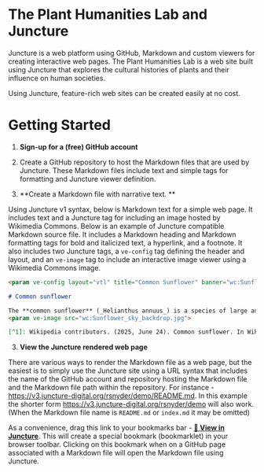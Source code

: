 # The Plant Humanities Lab and Juncture

Juncture is a web platform using GitHub, Markdown and custom viewers for creating interactive web pages.  The Plant Humanities Lab is a web site built using Juncture that explores the cultural histories of plants and their influence on human societies.

Using Juncture, feature-rich web sites can be created easily at no cost.

# Getting Started

1. **Sign-up for a (free) GitHub account**

2. Create a GitHub repository to host the Markdown files that are used by Juncture.  These Markdown files include text and simple tags for formatting and Juncture viewer definition.

3. **Create a Markdown file with narrative text. **

Using Juncture v1 syntax, below is Markdown text for a simple web page.  It includes text and a Juncture tag for including an image hosted by Wikimedia Commons.  Below is an example of Juncture compatible Markdown source file.  It includes a Markdown heading and Markdown formatting tags for bold and italicized text, a hyperlink, and a footnote.  It also includes two Juncture tags, a `ve-config` tag defining the header and layout, and an `ve-image` tag to include an interactive image viewer using a Wikimedia Commons image.

```markdown
<param ve-config layout="vtl" title="Common Sunflower" banner="wc:Sunflower_in_Toole_County_MT_banner.jpg">

# Common sunflower

The **common sunflower** (_Helianthus annuus_) is a species of large annual forb of the daisy family Asteraceae. The common sunflower is harvested for its edible oily seeds, which are often eaten as a snack food. They are also used in the production of cooking oil, as food for livestock, as bird food, and as plantings in domestic gardens for aesthetics. Wild plants are known for their multiple flower heads, whereas the domestic sunflower often possesses a single large flower head atop an unbranched stem.[^1]
<param ve-image src="wc:Sunflower_sky_backdrop.jpg">

[^1]: Wikipedia contributors. (2025, June 24). Common sunflower. In Wikipedia, The Free Encyclopedia. Retrieved 21:57, June 24, 2025, from [https://en.wikipedia.org/w/index.php?title=Common_sunflower](https://en.wikipedia.org/w/index.php?title=Common_sunflower&oldid=1297100912)
```

3. **View the Juncture rendered web page**  

There are various ways to render the Markdown file as a web page, but the easiest is to simply use the Juncture site using a URL syntax that includes the name of the GitHub account and repository hosting the Markdown file and the Markdown file path within the repository.  For instance - https://v3.juncture-digital.org/rsnyder/demo/README.md.  In this example the shorter form  https://v3.juncture-digital.org/rsnyder/demo will also work.  (When the Markdown file name is `README.md` or `index.md` it may be omitted)

As a convenience, drag this link to your bookmarks bar - **[🔗 View in Juncture](javascript:(function()%7Bwindow.location.href%3D%22https%3A%2F%2Fv3.juncture-digital.org%3Fgithub%3D%22%2Bdocument.URL%7D)()%3B)**.  This will create a special bookmark (bookmarklet) in your browser toolbar.  Clicking on this bookmark when on a GitHub page associated with a Markdown file will open the Markdown file using Juncture.
